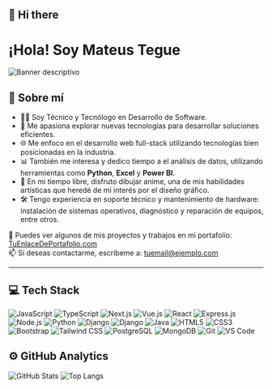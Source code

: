 ## 👋 Hi there

# ¡Hola! Soy Mateus Tegue 
![Banner descriptivo](![image](https://github.com/user-attachments/assets/bc7a2ce8-be59-46bb-b002-1fcd739508c3)
)
## 🌱 Sobre mí
- 👨‍💻 Soy Técnico y Tecnólogo en Desarrollo de Software.  
- 🚀 Me apasiona explorar nuevas tecnologías para desarrollar soluciones eficientes.
- 🌐 Me enfoco en el desarrollo web full-stack utilizando tecnologías bien posicionadas en la industria.
- 📊 También me interesa y dedico tiempo a el análisis de datos, utilizando herramientas como **Python**, **Excel** y **Power BI**.
- 🎨 En mi tiempo libre, disfruto dibujar anime, una de mis habilidades artísticas que heredé de mi interés por el diseño gráfico.
- 🛠️ Tengo experiencia en soporte técnico y mantenimiento de hardware: instalación de sistemas operativos, diagnóstico y reparación de equipos, entre otros.

📎 Puedes ver algunos de mis proyectos y trabajos en mi portafolio: [TuEnlaceDePortafolio.com](https://TuEnlaceDePortafolio.com)  
📫 Si deseas contactarme, escríbeme a: [tuemail@ejemplo.com](mailto:tuemail@ejemplo.com)

---

## 💻 Tech Stack

![JavaScript](https://img.shields.io/badge/JavaScript-%23F7DF1E.svg?logo=javascript&logoColor=black)
![TypeScript](https://img.shields.io/badge/TypeScript-%23007ACC.svg?logo=typescript&logoColor=white)
![Next.js](https://img.shields.io/badge/Next.js-000000?logo=nextdotjs&logoColor=white)
![Vue.js](https://img.shields.io/badge/Vue.js-35495E?logo=vue.js&logoColor=4FC08D)
![React](https://img.shields.io/badge/React-%2320232a.svg?logo=react&logoColor=%2361DAFB)
![Express.js](https://img.shields.io/badge/Express.js-404D59?logo=express&logoColor=white)
![Node.js](https://img.shields.io/badge/Node.js-339933?logo=node.js&logoColor=white)
![Python](https://img.shields.io/badge/Python-3670A0?logo=python&logoColor=ffdd54)
![Django](https://img.shields.io/badge/Django-092E20?logo=django&logoColor=white)
![Django](https://img.shields.io/badge/DRF-REST%20Framework-cc3333?logo=django&logoColor=white)
![Java](https://img.shields.io/badge/Java-ED8B00?logo=java&logoColor=white)
![HTML5](https://img.shields.io/badge/HTML5-E34F26?logo=html5&logoColor=white)
![CSS3](https://img.shields.io/badge/CSS3-1572B6?logo=css3&logoColor=white)
![Bootstrap](https://img.shields.io/badge/Bootstrap-7952B3?logo=bootstrap&logoColor=white)
![Tailwind CSS](https://img.shields.io/badge/TailwindCSS-38B2AC?logo=tailwind-css&logoColor=white)
![PostgreSQL](https://img.shields.io/badge/PostgreSQL-316192?logo=postgresql&logoColor=white)
![MongoDB](https://img.shields.io/badge/MongoDB-47A248?logo=mongodb&logoColor=white)
![Git](https://img.shields.io/badge/Git-F05032?logo=git&logoColor=white)
![VS Code](https://img.shields.io/badge/VS%20Code-007ACC?logo=visual-studio-code&logoColor=white)


## ⚙️ GitHub Analytics

![GitHub Stats](https://github-readme-stats.vercel.app/api?username=MateusTegue&show_icons=true&theme=radical)
![Top Langs](https://github-readme-stats.vercel.app/api/top-langs/?username=MateusTegue&layout=compact&theme=radical)





